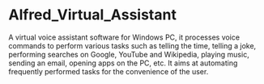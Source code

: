 # Alfred_Virtual_Assistant

A virtual voice assistant software for Windows PC, it processes voice commands to perform various tasks such as telling the time, telling a joke, performing searches on Google, YouTube and Wikipedia, playing music, sending an email, opening apps on the PC, etc. 
It aims at automating frequently performed tasks for the convenience of the user.
